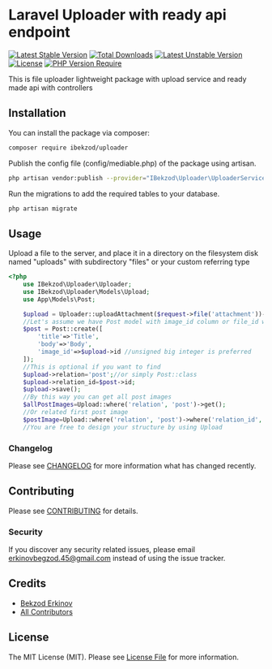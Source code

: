 # Laravel Uploader with ready api endpoint
[![Latest Stable Version](http://poser.pugx.org/ibekzod/uploader/v)](https://packagist.org/packages/ibekzod/uploader) [![Total Downloads](http://poser.pugx.org/ibekzod/uploader/downloads)](https://packagist.org/packages/ibekzod/uploader) [![Latest Unstable Version](http://poser.pugx.org/ibekzod/uploader/v/unstable)](https://packagist.org/packages/ibekzod/uploader) [![License](http://poser.pugx.org/ibekzod/uploader/license)](https://packagist.org/packages/ibekzod/uploader) [![PHP Version Require](http://poser.pugx.org/ibekzod/uploader/require/php)](https://packagist.org/packages/ibekzod/uploader)

This is file uploader lightweight package with upload service and ready made api with controllers 

## Installation

You can install the package via composer:

```bash
composer require ibekzod/uploader
```
Publish the config file (config/mediable.php) of the package using artisan.
```bash
php artisan vendor:publish --provider="IBekzod\Uploader\UploaderServiceProvider"
```
Run the migrations to add the required tables to your database.
```bash
php artisan migrate
```
## Usage
Upload a file to the server, and place it in a directory on the filesystem disk named "uploads" with subdirectory "files" or your custom referring type
```php
<?php
    use IBekzod\Uploader\Uploader;
    use IBekzod\Uploader\Models\Upload;
    use App\Models\Post;

    $upload = Uploader::uploadAttachment($request->file('attachment'))->getUpload();
    //Let's assume we have Post model with image_id column or file_id whatever name you can write
    $post = Post::create([
        'title'=>'Title',
        'body'=>'Body',
        'image_id'=>$upload->id //unsigned big integer is preferred
    ]);
    //This is optional if you want to find 
    $upload->relation='post';//or simply Post::class
    $upload->relation_id=$post->id;
    $upload->save();
    //By this way you can get all post images
    $allPostImages=Upload::where('relation', 'post')->get();
    //Or related first post image
    $postImage=Upload::where('relation', 'post')->where('relation_id', $post->id)->first();
    //You are free to design your structure by using Upload
```

### Changelog

Please see [CHANGELOG](CHANGELOG.md) for more information what has changed recently.

## Contributing

Please see [CONTRIBUTING](CONTRIBUTING.md) for details.

### Security

If you discover any security related issues, please email erkinovbegzod.45@gmail.com instead of using the issue tracker.

## Credits

-   [Bekzod Erkinov](https://github.com/ibekzod)
-   [All Contributors](../../contributors)

## License

The MIT License (MIT). Please see [License File](LICENSE.md) for more information.

